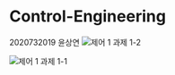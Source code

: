 # Control-Engineering
2020732019 윤상연
![제어 1 과제 1-2](https://github.com/user-attachments/assets/d6298a9a-16dc-4259-af0b-f32e9e731def)

![제어 1 과제 1-1](https://github.com/user-attachments/assets/003e9cbf-6bc6-4d20-9335-cdd0e282d298)
